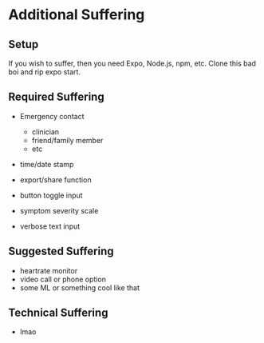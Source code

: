 # Additional Suffering

## Setup
If you wish to suffer, then you need Expo, Node.js, npm, etc. Clone this bad boi and rip expo start.

## Required Suffering

- Emergency contact
  - clinician
  - friend/family member
  - etc
- time/date stamp
- export/share function

- button toggle input
- symptom severity scale
- verbose text input

## Suggested Suffering

- heartrate monitor
- video call or phone option
- some ML or something cool like that

## Technical Suffering

- lmao
